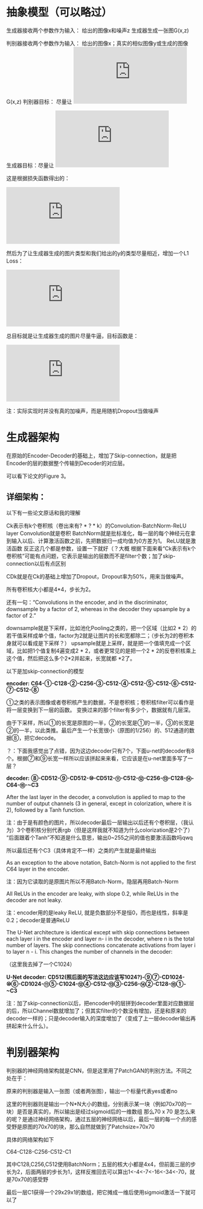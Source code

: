 # 抽象模型（可以略过）

生成器接收两个参数作为输入：
	给出的图像x和噪声z
生成器生成一张图G(x,z)

判别器接收两个参数作为输入：
	给出的图像x；真实的相似图像y或生成的图像G(x,z)
判别器目标：
	尽量让 ![](http://latex.codecogs.com/gif.latex?D%28x%2Cy%29%5Cto%201%2C%20D%28x%2CG%28x%2Cz%29%29%5Cto%200)

生成器目标：尽量让 ![](http://latex.codecogs.com/gif.latex?D%28x%2CG%28x%2Cz%29%29%20%5Cto%201)

这是根据损失函数得出的：

![](http://latex.codecogs.com/gif.latex?%5Cbegin%7Baligned%7D%20%5Cmathcal%7BL%7D_%7Bc%20G%20A%20N%7D%28G%2C%20D%29%3D%26%20%5Cmathbb%7BE%7D_%7Bx%2C%20y%7D%5B%5Clog%20D%28x%2C%20y%29%5D&plus;%5C%5C%20%26%20%5Cmathbb%7BE%7D_%7Bx%2C%20z%7D%5B%5Clog%20%281-D%28x%2C%20G%28x%2C%20z%29%29%5D%5Cend%7Baligned%7D)

然后为了让生成器生成的图片类型和我们给出的y的类型尽量相近，增加一个L1 Loss：

![](http://latex.codecogs.com/gif.latex?%5Cmathcal%7BL%7D_%7BL%201%7D%28G%29%3D%5Cmathbb%7BE%7D_%7Bx%2C%20y%2C%20z%7D%5Cleft%5B%5C%7Cy-G%28x%2C%20z%29%5C%7C_%7B1%7D%5Cright%5D)


总目标就是让生成器生成的图片尽量牛逼，目标函数是：

![](http://latex.codecogs.com/gif.latex?G%5E%7B*%7D%3D%5Carg%20%5Cmin%20_%7BG%7D%20%5Cmax%20_%7BD%7D%20%5Cmathcal%7BL%7D_%7Bc%20G%20A%20N%7D%28G%2C%20D%29&plus;%5Clambda%20%5Cmathcal%7BL%7D_%7BL%201%7D%28G%29)


注：实际实现时并没有真的加噪声，而是用随机Dropout当做噪声

# 生成器架构

在原始的Encoder-Decoder的基础上，增加了Skip-connection，就是把Encoder的层的数据整个传输到Decoder的对应层。

可以看下论文的Figure 3。

## 详细架构：

以下有一些论文原话和我的理解

Ck表示有k个卷积核（卷出来有? * ? * k）的Convolution-BatchNorm-ReLU layer
	Convolution就是卷积
	BatchNorm就是批标准化，每一层的每个神经元在拿到输入以后、计算激活函数之前，先把数据归一成均值为0方差为1。
	ReLU就是激活函数
反正这几个都是参数，设置一下就好（？大概
根据下面来看“Ck表示有k个卷积核”可能有点问题，它表示是输出的层数而不是filter个数；加了skip-connection以后有点区别

CDk就是在Ck的基础上增加了Dropout，Dropout率为50%，用来当做噪声。

所有卷积核大小都是4*4，步长为2。



还有一句：“Convolutions in the encoder, and in the discriminator, downsample by a factor of 2, whereas in the decoder they upsample by a factor of 2.”

downsample就是下采样，比如池化Pooling之类的，把一个区域（比如2 * 2）的若干值采样成单个值，factor为2就是让图片的长和宽都除二；（步长为2的卷积本身就可以看成是下采样？）
upsample就是上采样，就是把一个值填充成一个区域，比如把1个值复制4遍变成2 * 2，或者更常见的是把一个2 * 2的反卷积核乘上这个值，然后把这么多个2*2并起来，长宽就都 *2了。



以下是加skip-connection的模型

**encoder:**
**C64-①-C128-②-C256-③-C512-④-C512-⑤-C512-⑥-C512-⑦-C512-⑧**

①之类的表示图像或者卷积核产生的数据，不是卷积核；卷积核filter可以看作是将一层变换到下一层的函数。
变换过来的那个filter有多少个，数据就有几层深。

由于下采样，所以①的长宽是原图的一半，②的长宽是①的一半，③的长宽是②的一半，以此类推。最后产生一个长宽很小（原图的1/256）的、512通道的数据⑧，把它decode。

？：下面我感觉出了点错，因为这边decoder只有7个，下面u-net的decoder有8个。根据⑦和⑨长宽一样所以应该拼起来来看，它应该是在u-net里面多写了一层？

**decoder:**
**⑧-CD512-⑨-CD512-⑩-CD512-⑪-C512-⑫-C256-⑬-C128-⑭-C64-⑮-~C3**

After the last layer in the decoder, a convolution is applied to map to the number of output channels (3 in general,
except in colorization, where it is 2), followed by a Tanh function. 

注：由于是有颜色的图片，所以decoder最后一层输出以后还有个卷积层，（我认为）3个卷积核分别代表rgb（但是这样我就不知道为什么colorization是2个了）
“后面跟着个Tanh”不知道是什么意思，输出0~255之间的值也要激活函数吗qwq

所以最后还有个C3（具体肯定不一样）之类的产生就是最终输出



As an exception to the above notation, Batch-Norm is not applied to the first C64 layer in the encoder.

注：因为它读取的是原图片所以不用Batch-Norm，隐层再用Batch-Norm



All ReLUs in the encoder are leaky, with slope 0.2, while ReLUs in the decoder are not leaky.

注：encoder用的是leaky ReLU, 就是负数部分不是恒0，而也是线性，斜率是 0.2；decoder是普通ReLU



The U-Net architecture is identical except with skip connections between each layer i in the encoder and layer n- i in the decoder, where n is the total number of layers. The skip connections concatenate activations from layer i to layer n - i. This changes the number of channels in the decoder:

（这里我去掉了一个C1024）

**U-Net decoder:**
**CD512(照后面的写法这边应该写1024?)-⑨⑦-CD1024-⑩⑥-CD1024-⑪⑤-C1024-⑫④-C512-⑬③-C256-⑭②-C128-⑮①-~C3**

注：加了skip-connection以后，把encoder中的层拼到decoder里面对应数据层的后，所以Channel数就增加了；但其实filter的个数没有增加，还是和原来的decoder一样的；只是decoder输入的深度增加了（变成了上一层decoder输出再拼起来什么什么）。

# 判别器架构

判别器的神经网络架构就是CNN，但是这里用了PatchGAN的判别方法。不同之处在于：

原来的判别器是输入一张图（或者两张图），输出一个标量代表yes或者no

这里的判别器则是输出一个N*N大小的数组，分别表示某一块（例如70x70的一块）是否是真实的，所以输出是经过sigmoid后的一维数组
那么70 x 70 是怎么来的呢？是通过神经网络架构，通过五层的神经网络以后，最后一层的每一个点的感受野是原图的70x70的块，那么自然就做到了Patchsize=70x70

具体的网络架构如下

C64-C128-C256-C512-C1

其中C128,C256,C512使用BatchNorm；五层的核大小都是4x4，但前面三层的步长为2，后面两层的步长为1，这样反推回去可以算出1<-4<-7<-16<-34<-70，就是70x70的感受野

最后一层C1获得一个29x29x1的数组，把它摊成一维后使用sigmoid激活一下就可以了



